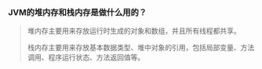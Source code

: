 ### JVM的堆内存和栈内存是做什么用的？

> 堆内存主要用来存放运行时生成的对象和数组，并且所有线程都共享。
>
> 栈内存主要用来存放基本数据类型、堆中对象的引用，包括局部变量、方法调用、程序运行状态、方法返回值等。

